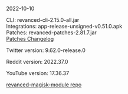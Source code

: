 2022-10-10
  
CLI: revanced-cli-2.15.0-all.jar  
Integrations: app-release-unsigned-v0.51.0.apk  
Patches: revanced-patches-2.81.7.jar  
[Patches Changelog](https://github.com/revanced/revanced-patches/releases/tag/v2.81.7)  

Twitter version: 9.62.0-release.0  

Reddit version: 2022.37.0  

YouTube version: 17.36.37  

[revanced-magisk-module repo](https://github.com/j-hc/revanced-magisk-module)
